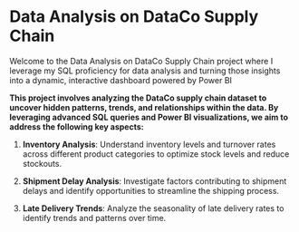 # Data Analysis on DataCo Supply Chain

Welcome to the Data Analysis on DataCo Supply Chain project where I leverage my SQL proficiency for data analysis and turning those insights into a dynamic, interactive dashboard powered by Power BI

<b>
This project involves analyzing the DataCo supply chain dataset to uncover hidden patterns, trends, and relationships within the data. By leveraging advanced SQL queries and Power BI visualizations, we aim to address the following key aspects:
</b>

1. **Inventory Analysis**: Understand inventory levels and turnover rates across different product categories to optimize stock levels and reduce stockouts.

2. **Shipment Delay Analysis**: Investigate factors contributing to shipment delays and identify opportunities to streamline the shipping process.

3. **Late Delivery Trends**: Analyze the seasonality of late delivery rates to identify trends and patterns over time.
